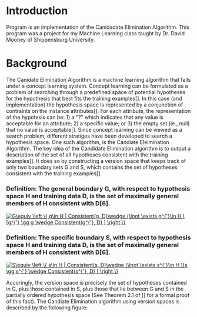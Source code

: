# Introduction
Program is an implementation of the Canidadate Elimination Algorithm. This program was a project for my Machine
Learning class taught by Dr. David Mooney of Shippensburg University. 

# Background
The Canidate Elimination Algorithm is a 
machine learning algorithm that falls under a concept learning system. Concept learning can be formulated as a problem
of searching through a predefined space of potential hypotheses for the hypothesis that best fits the training examples[]. 
In this case (and implementation) the hypothesis space is represented by a conjunction of contraints on the instance 
attributes[]. For each attribute, the representation of the hypotesis can be: 1) a "?" which indicates that any 
value is acceptable for an attribute; 2) a specific value; or 3) the empty set (ie., null) that no value is acceptable[].
Since concept learning can be viewed as a search problem, different stratiges have been developed to search a hypothesis space. One such algorithm, is the Candiate Eleimination Algorithm. The key idea of the Candidate Elimination algorithm is to
output a description of the set of all hypotheses consistent with the training examples[]. It does so by constructing a 
version space that keeps track of only two boundary sets G and S, which contains the set of hypotheses consistent with the training examples[].
### Definition: The general boundary G, with respect to hypothesis space H and training data D, is the set of maximally general members of H consistent with D[6]. 
<a href="https://www.codecogs.com/eqnedit.php?latex=G\equiv&space;\left&space;\{&space;g\in&space;H&space;|&space;Consistent(g,&space;D)\wedge&space;(\lnot&space;\exists&space;g^{'}\in&space;H&space;)[g^{'}&space;\gg&space;g&space;\wedge&space;Consistent(g^{'},&space;D)&space;]&space;\right&space;\}" target="_blank"><img src="https://latex.codecogs.com/gif.latex?G\equiv&space;\left&space;\{&space;g\in&space;H&space;|&space;Consistent(g,&space;D)\wedge&space;(\lnot&space;\exists&space;g^{'}\in&space;H&space;)[g^{'}&space;\gg&space;g&space;\wedge&space;Consistent(g^{'},&space;D)&space;]&space;\right&space;\}" title="G\equiv \left \{ g\in H | Consistent(g, D)\wedge (\lnot \exists g^{'}\in H )[g^{'} \gg g \wedge Consistent(g^{'}, D) ] \right \}" /></a>

### Definition: The specific boundary S, with respect to hypothesis space H and training data D, is the set of maximally general members of H consistent with D[6]. 
<a href="https://www.codecogs.com/eqnedit.php?latex=S\equiv&space;\left&space;\{&space;s\in&space;H&space;|&space;Consistent(s,&space;D)\wedge&space;(\lnot&space;\exists&space;s^{'}\in&space;H&space;)[s&space;\gg&space;s^{'}&space;\wedge&space;Consistent(s^{'},&space;D)&space;]&space;\right&space;\}" target="_blank"><img src="https://latex.codecogs.com/gif.latex?S\equiv&space;\left&space;\{&space;s\in&space;H&space;|&space;Consistent(s,&space;D)\wedge&space;(\lnot&space;\exists&space;s^{'}\in&space;H&space;)[s&space;\gg&space;s^{'}&space;\wedge&space;Consistent(s^{'},&space;D)&space;]&space;\right&space;\}" title="S\equiv \left \{ s\in H | Consistent(s, D)\wedge (\lnot \exists s^{'}\in H )[s \gg s^{'} \wedge Consistent(s^{'}, D) ] \right \}" /></a>

Accoringly, the version space is precisely the set of hypotheses contained in G, plus those contained in S, plus those that lie between G and S in the partially ordered hypothesis space (See Theorem 2.1 of [] for a formal proof of this fact).
The Candiate Elimination algorithm using version spaces is described by the following figure:






